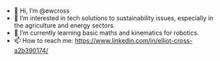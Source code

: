 - 👋 Hi, I’m @ewcross
- 👀 I’m interested in tech solutions to sustainability issues, especially in the agriculture and energy sectors.
- 🌱 I’m currently learning basic maths and kinematics for robotics.
- 📫 How to reach me: https://www.linkedin.com/in/elliot-cross-a2b390174/

<!---
ewcross/ewcross is a ✨ special ✨ repository because its `README.md` (this file) appears on your GitHub profile.
You can click the Preview link to take a look at your changes.
--->
